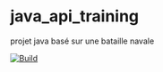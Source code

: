 # java_api_training
projet java basé sur une bataille navale

[![Build](https://github.com/Masckadeur/java_api_training/actions/workflows/build.yml/badge.svg)](https://github.com/Masckadeur/java_api_training/actions/workflows/build.yml)

